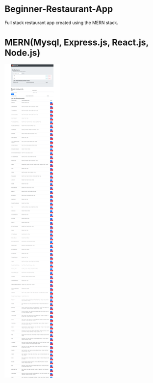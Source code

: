 Beginner-Restaurant-App
==================================

Full stack restaurant app created using the MERN stack.
# MERN(Mysql, Express.js, React.js, Node.js)

![](https://github.com/theophilus96/Beginner-Restaurant-App/blob/master/fullstack.png)
